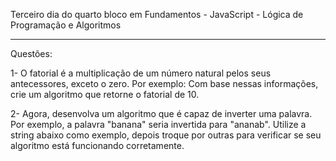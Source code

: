 Terceiro dia do quarto bloco em Fundamentos - JavaScript - Lógica de Programação e Algoritmos

-------------------------------------------------------------------------
Questões:

1- O fatorial é a multiplicação de um número natural pelos seus antecessores, exceto o zero. Por exemplo:
Com base nessas informações, crie um algoritmo que retorne o fatorial de 10.

2- Agora, desenvolva um algoritmo que é capaz de inverter uma palavra. Por exemplo, a palavra "banana" seria invertida para "ananab". Utilize a string abaixo como exemplo, depois troque por outras para verificar se seu algoritmo está funcionando corretamente.